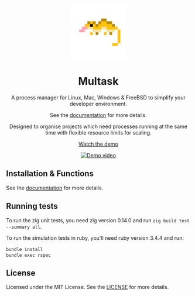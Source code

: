 <div align="center">
  <a href="https://afreechameleon.github.io/multask/">
    <img src="https://github.com/AFreeChameleon/multask/blob/master/docs/_media/gecko.png?raw=true" alt="Logo" width="150" height="150">
  </a>

  <h1 align="center">Multask</h1>

  <p align="center">
    A process manager for Linux, Mac, Windows & FreeBSD to simplify your developer environment.
  </p>
  <p align="center">
    See the
    <a href="https://afreechameleon.github.io/multask/#/">documentation</a>
    for more details.
  </p>
  <p align="center">
    Designed to organise projects which need processes running at the same time with flexible resource limits for scaling.
  </p>
  <p align="center">
    <a href="https://www.youtube.com/watch?v=KVUPj4636hE" target="_blank">Watch the demo</a>
  </p>
  <a href="https://www.youtube.com/watch?v=KVUPj4636hE" target="_blank">
    <img src="https://img.youtube.com/vi/KVUPj4636hE/0.jpg" alt="Demo video">
  </a>
</div>

## Installation & Functions

See the [documentation]() for more details.

## Running tests

To run the zig unit tests, you need zig version 0.14.0 and run `zig build test --summary all`.

To run the simulation tests in ruby, you'll need ruby version 3.4.4 and run:
```
bundle install
bundle exec rspec
```

## License

Licensed under the MIT License. See the [LICENSE](https://github.com/AFreeChameleon/multask/blob/master/LICENSE) for more details.
